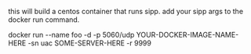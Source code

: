 this will build a centos container that runs sipp. add your sipp args to the docker run command.

docker run --name foo -d -p 5060/udp YOUR-DOCKER-IMAGE-NAME-HERE -sn uac SOME-SERVER-HERE -r 9999 
